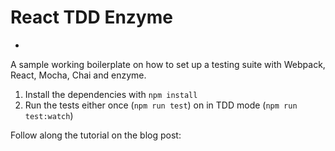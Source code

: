 # React TDD Enzyme
-

A sample working boilerplate on how to set up a testing suite with Webpack, React, Mocha, Chai and enzyme.

1) Install the dependencies with `npm install`
2) Run the tests either once (`npm run test`) on in TDD mode (`npm run test:watch`)

Follow along the tutorial on the blog post:
